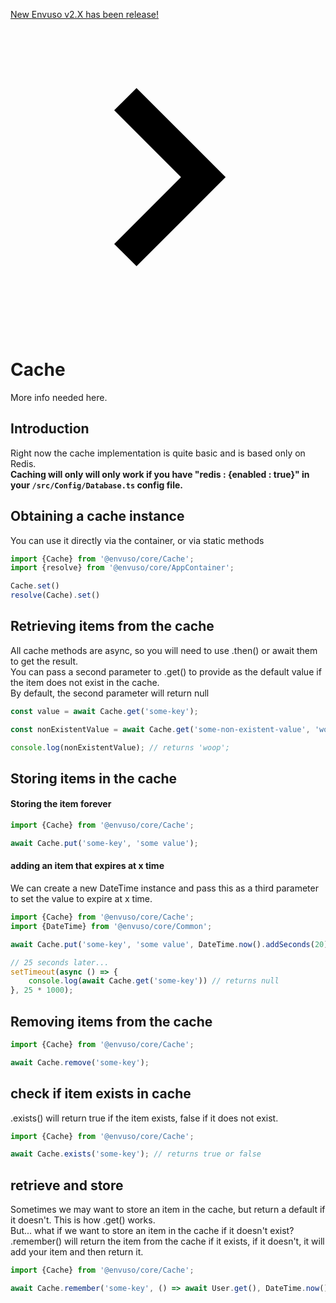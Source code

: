 <a href="https://envuso.com/"><div class="text-center py-4 lg:px-4">
  <div class="p-2 bg-indigo-800 items-center text-indigo-100 leading-none lg:rounded-full flex lg:inline-flex" role="alert">
    <span class="flex rounded-full bg-indigo-500 uppercase px-2 py-1 text-xs font-bold mr-3">New</span>
    <span class="font-semibold mr-2 text-left flex-auto">Envuso v2.X has been release!</span>
    <svg class="fill-current opacity-75 h-4 w-4" xmlns="http://www.w3.org/2000/svg" viewBox="0 0 20 20"><path d="M12.95 10.707l.707-.707L8 4.343 6.586 5.757 10.828 10l-4.242 4.243L8 15.657l4.95-4.95z"/></svg>
  </div>
</div></a>

# Cache

More info needed here.


## Introduction

Right now the cache implementation is quite basic and is based only on Redis.  
**Caching will only will only work if you have "redis : {enabled : true}" in your  <code class="language-typescript">/src/Config/Database.ts</code>  config file.**

## Obtaining a cache instance

You can use it directly via the container, or via static methods

```typescript
import {Cache} from '@envuso/core/Cache';
import {resolve} from '@envuso/core/AppContainer';

Cache.set()
resolve(Cache).set()
```

## Retrieving items from the cache

All cache methods are async, so you will need to use .then() or await them to get the result.  
You can pass a second parameter to .get() to provide as the default value if the item does not exist in the cache.  
By default, the second parameter will return null

```typescript
const value = await Cache.get('some-key');

const nonExistentValue = await Cache.get('some-non-existent-value', 'woop');

console.log(nonExistentValue); // returns 'woop';
```

## Storing items in the cache

#### Storing the item forever

```typescript
import {Cache} from '@envuso/core/Cache';

await Cache.put('some-key', 'some value');
```

#### adding an item that expires at x time

We can create a new DateTime instance and pass this as a third parameter to set the value to expire at x time.

```typescript
import {Cache} from '@envuso/core/Cache';
import {DateTime} from '@envuso/core/Common';

await Cache.put('some-key', 'some value', DateTime.now().addSeconds(20));

// 25 seconds later...
setTimeout(async () => {
	console.log(await Cache.get('some-key')) // returns null
}, 25 * 1000);
```

## Removing items from the cache

```typescript
import {Cache} from '@envuso/core/Cache';

await Cache.remove('some-key');
```

## check if item exists in cache

.exists() will return true if the item exists, false if it does not exist.

```typescript
import {Cache} from '@envuso/core/Cache';

await Cache.exists('some-key'); // returns true or false
```

## retrieve and store

Sometimes we may want to store an item in the cache, but return a default if it doesn't. This is how .get() works.  
But... what if we want to store an item in the cache if it doesn't exist?  
.remember() will return the item from the cache if it exists, if it doesn't, it will add your item and then return it.

```typescript
import {Cache} from '@envuso/core/Cache';

await Cache.remember('some-key', () => await User.get(), DateTime.now().addSeconds(20));
```
